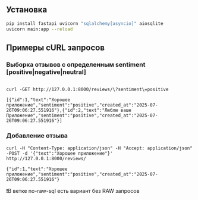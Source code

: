 ## Установка
```bash
pip install fastapi uvicorn "sqlalchemy[asyncio]" aiosqlite
uvicorn main:app --reload
```
## Примеры cURL запросов

### Выборка отзывов с определенным sentiment [positive|negative|neutral]
```console

curl -GET http://127.0.0.1:8000/reviews/\?sentiment\=positive

[{"id":1,"text":"Хорошее приложение","sentiment":"positive","created_at":"2025-07-26T09:06:27.551916"},{"id":2,"text":"Люблю ваше Приложение","sentiment":"positive","created_at":"2025-07-26T09:06:27.551916"}]
```

### Добавление отзыва

```console
curl -H "Content-Type: application/json" -H "Accept: application/json"  -POST -d '{"text":"Хорошее приложение"}' http://127.0.0.1:8000/reviews/

{"id":1,"text":"Хорошее приложение","sentiment":"positive","created_at":"2025-07-26T09:06:27.551916"}
```

❗В ветке no-raw-sql есть вариант без RAW запросов 
